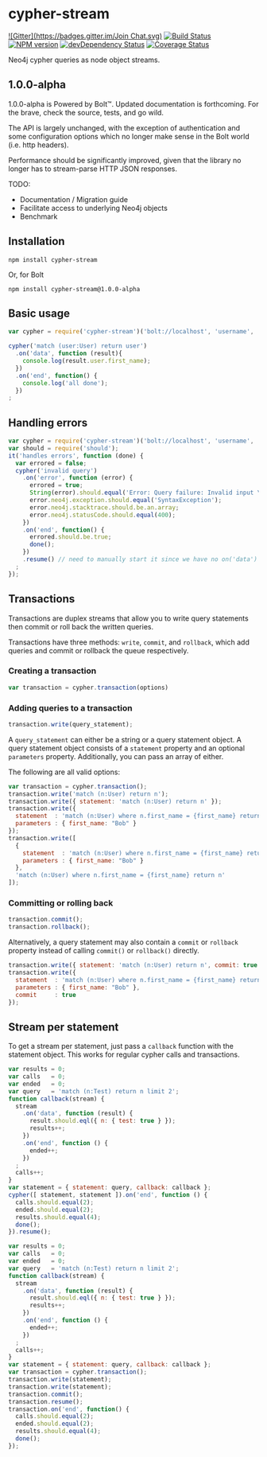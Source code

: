 # cypher-stream
[![Gitter](https://badges.gitter.im/Join Chat.svg)](https://gitter.im/codex-digital/cypher-stream?utm_source=badge&utm_medium=badge&utm_campaign=pr-badge&utm_content=badge)
[![Build Status](https://travis-ci.org/codex-digital/cypher-stream.svg?branch=master)](https://travis-ci.org/codex-digital/cypher-stream) [![NPM version](https://badge.fury.io/js/cypher-stream.png)](http://badge.fury.io/js/cypher-stream) [![devDependency Status](https://david-dm.org/codex-digital/cypher-stream.png?theme=shields.io)](https://david-dm.org/codex-digital/cypher-stream.png#info=devDependencies) [![Coverage Status](https://coveralls.io/repos/github/codex-digital/cypher-stream/badge.svg?branch=master)](https://coveralls.io/github/codex-digital/cypher-stream?branch=master)

Neo4j cypher queries as node object streams.

## 1.0.0-alpha

1.0.0-alpha is Powered by Bolt™. Updated documentation is forthcoming.  For the brave, check the source, tests, and go wild.

The API is largely unchanged, with the exception of authentication and some configuration options which no longer make sense in the Bolt world (i.e. http headers).

Performance should be significantly improved, given that the library no longer has to stream-parse HTTP JSON responses.

TODO:

  * Documentation / Migration guide
  * Facilitate access to underlying Neo4j objects
  * Benchmark

## Installation
```
npm install cypher-stream
```

Or, for Bolt

```
npm install cypher-stream@1.0.0-alpha
```

## Basic usage

``` js
var cypher = require('cypher-stream')('bolt://localhost', 'username', 'password');

cypher('match (user:User) return user')
  .on('data', function (result){
    console.log(result.user.first_name);
  })
  .on('end', function() {
    console.log('all done');
  })
;
```

## Handling errors
``` js
var cypher = require('cypher-stream')('bolt://localhost', 'username', 'password');
var should = require('should');
it('handles errors', function (done) {
  var errored = false;
  cypher('invalid query')
    .on('error', function (error) {
      errored = true;
      String(error).should.equal('Error: Query failure: Invalid input \'i\': expected SingleStatement (line 1, column 1)\n"invalid query"\n ^');
      error.neo4j.exception.should.equal('SyntaxException');
      error.neo4j.stacktrace.should.be.an.array;
      error.neo4j.statusCode.should.equal(400);
    })
    .on('end', function() {
      errored.should.be.true;
      done();
    })
    .resume() // need to manually start it since we have no on('data')
  ;
});

```

## Transactions


Transactions are duplex streams that allow you to write query statements then commit or roll back the written queries.

Transactions have three methods: `write`, `commit`, and `rollback`, which add queries and commit or rollback the queue respectively.

### Creating a transaction

``` js
var transaction = cypher.transaction(options)
```

### Adding queries to a transaction

``` js
transaction.write(query_statement);
```

A `query_statement` can either be a string or a query statement object.  A query statement object consists of a `statement` property and an optional `parameters` property.  Additionally, you can pass an array of either.

The following are all valid options:

``` js
var transaction = cypher.transaction();
transaction.write('match (n:User) return n');
transaction.write({ statement: 'match (n:User) return n' });
transaction.write({
  statement  : 'match (n:User) where n.first_name = {first_name} return n',
  parameters : { first_name: "Bob" }
});
transaction.write([
  {
    statement  : 'match (n:User) where n.first_name = {first_name} return n',
    parameters : { first_name: "Bob" }
  },
  'match (n:User) where n.first_name = {first_name} return n'
]);
```

### Committing or rolling back

``` js
transaction.commit();
transaction.rollback();
```

Alternatively, a query statement may also contain a `commit` or `rollback` property instead of calling `commit()` or `rollback()` directly.

``` js
transaction.write({ statement: 'match (n:User) return n', commit: true });
transaction.write({
  statement  : 'match (n:User) where n.first_name = {first_name} return n',
  parameters : { first_name: "Bob" },
  commit     : true
});

```

## Stream per statement

To get a stream per statement, just pass a `callback` function with the statement object.  This works for regular cypher calls and transactions.

``` js
var results = 0;
var calls   = 0;
var ended   = 0;
var query   = 'match (n:Test) return n limit 2';
function callback(stream) {
  stream
    .on('data', function (result) {
      result.should.eql({ n: { test: true } });
      results++;
    })
    .on('end', function () {
      ended++;
    })
  ;
  calls++;
}
var statement = { statement: query, callback: callback };
cypher([ statement, statement ]).on('end', function () {
  calls.should.equal(2);
  ended.should.equal(2);
  results.should.equal(4);
  done();
}).resume();
```

``` js
var results = 0;
var calls   = 0;
var ended   = 0;
var query   = 'match (n:Test) return n limit 2';
function callback(stream) {
  stream
    .on('data', function (result) {
      result.should.eql({ n: { test: true } });
      results++;
    })
    .on('end', function () {
      ended++;
    })
  ;
  calls++;
}
var statement = { statement: query, callback: callback };
var transaction = cypher.transaction();
transaction.write(statement);
transaction.write(statement);
transaction.commit();
transaction.resume();
transaction.on('end', function() {
  calls.should.equal(2);
  ended.should.equal(2);
  results.should.equal(4);
  done();
});
```
